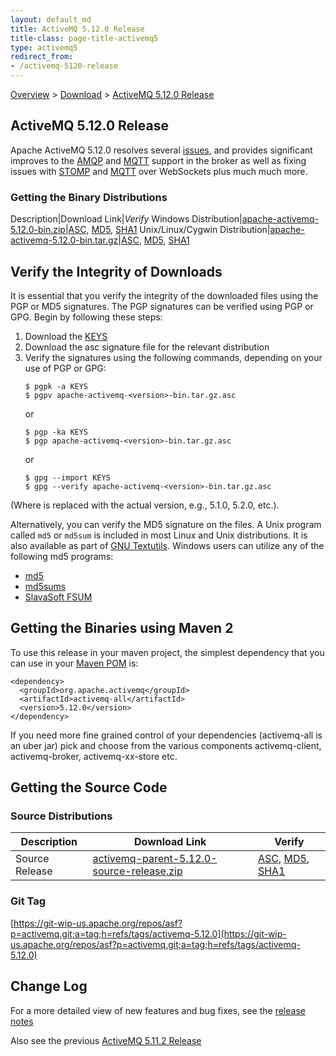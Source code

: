 ```yaml
---
layout: default_md
title: ActiveMQ 5.12.0 Release 
title-class: page-title-activemq5
type: activemq5
redirect_from:
- /activemq-5120-release
---
```


[Overview](overview) > [Download](download) > [ActiveMQ 5.12.0 Release](activemq-5120-release)

ActiveMQ 5.12.0 Release
-----------------------

Apache ActiveMQ 5.12.0 resolves several [issues](https://issues.apache.org/jira/secure/ReleaseNote.jspa?projectId=12311210&version=12329258), and provides significant improves to the [AMQP](amqp) and [MQTT](ProtocolsConnectivity/Protocols/Connectivity/Protocols/mqtt) support in the broker as well as fixing issues with [STOMP](stomp) and [MQTT](ProtocolsConnectivity/Protocols/Connectivity/Protocols/mqtt) over WebSockets plus much much more.

### Getting the Binary Distributions

Description|Download Link|_Verify_
Windows Distribution|[apache-activemq-5.12.0-bin.zip](https://archive.apache.org/dist/activemq/5.12.0/apache-activemq-5.12.0-bin.zip)|[ASC](https://archive.apache.org/dist/activemq/5.12.0/apache-activemq-5.12.0-bin.zip.asc), [MD5](https://archive.apache.org/dist/activemq/5.12.0/apache-activemq-5.12.0-bin.zip.md5), [SHA1](https://archive.apache.org/dist/activemq/5.12.0/apache-activemq-5.12.0-bin.zip.sha1)
Unix/Linux/Cygwin Distribution|[apache-activemq-5.12.0-bin.tar.gz](https://archive.apache.org/dist/activemq/5.12.0/apache-activemq-5.12.0-bin.tar.gz)|[ASC](https://archive.apache.org/dist/activemq/5.12.0/apache-activemq-5.12.0-bin.tar.gz.asc), [MD5](https://archive.apache.org/dist/activemq/5.12.0/apache-activemq-5.12.0-bin.tar.gz.md5), [SHA1](https://archive.apache.org/dist/activemq/5.12.0/apache-activemq-5.12.0-bin.tar.gz.sha1)

Verify the Integrity of Downloads
---------------------------------

It is essential that you verify the integrity of the downloaded files using the PGP or MD5 signatures. The PGP signatures can be verified using PGP or GPG. Begin by following these steps:

1.  Download the [KEYS](http://www.apache.org/dist/activemq/KEYS)
2.  Download the asc signature file for the relevant distribution
3.  Verify the signatures using the following commands, depending on your use of PGP or GPG:
    ```
    $ pgpk -a KEYS
    $ pgpv apache-activemq-<version>-bin.tar.gz.asc
    ```
    or
    ```
    $ pgp -ka KEYS
    $ pgp apache-activemq-<version>-bin.tar.gz.asc
    ```
    or
    ```
    $ gpg --import KEYS
    $ gpg --verify apache-activemq-<version>-bin.tar.gz.asc
    ```

(Where <version> is replaced with the actual version, e.g., 5.1.0, 5.2.0, etc.).

Alternatively, you can verify the MD5 signature on the files. A Unix program called `md5` or `md5sum` is included in most Linux and Unix distributions. It is also available as part of [GNU Textutils](http://www.gnu.org/software/textutils/textutils.html). Windows users can utilize any of the following md5 programs:

*   [md5](http://www.fourmilab.ch/md5/)
*   [md5sums](http://www.pc-tools.net/win32/md5sums/)
*   [SlavaSoft FSUM](http://www.slavasoft.com/fsum/)

Getting the Binaries using Maven 2
----------------------------------

To use this release in your maven project, the simplest dependency that you can use in your [Maven POM](http://maven.apache.org/guides/introduction/introduction-to-the-pom.html) is:
```
<dependency>
  <groupId>org.apache.activemq</groupId>
  <artifactId>activemq-all</artifactId>
  <version>5.12.0</version>
</dependency>
```
If you need more fine grained control of your dependencies (activemq-all is an uber jar) pick and choose from the various components activemq-client, activemq-broker, activemq-xx-store etc.

Getting the Source Code
-----------------------

### Source Distributions

Description|Download Link|Verify
---|---|---
Source Release|[activemq-parent-5.12.0-source-release.zip](http://www.apache.org/dyn/closer.cgi?path=/activemq/5.12.0/activemq-parent-5.12.0-source-release.zip)|[ASC](https://www.apache.org/dist/activemq/5.12.0/activemq-parent-5.12.0-source-release.zip.asc), [MD5](https://www.apache.org/dist/activemq/5.12.0/activemq-parent-5.12.0-source-release.zip.md5), [SHA1](https://www.apache.org/dist/activemq/5.12.0/activemq-parent-5.12.0-source-release.zip.sha1)

### Git Tag

[https://git-wip-us.apache.org/repos/asf?p=activemq.git;a=tag;h=refs/tags/activemq-5.12.0](https://git-wip-us.apache.org/repos/asf?p=activemq.git;a=tag;h=refs/tags/activemq-5.12.0)

Change Log
----------

For a more detailed view of new features and bug fixes, see the [release notes](https://issues.apache.org/jira/secure/ReleaseNote.jspa?projectId=12311210&version=12329258)

Also see the previous [ActiveMQ 5.11.2 Release](activemq-5112-release)


